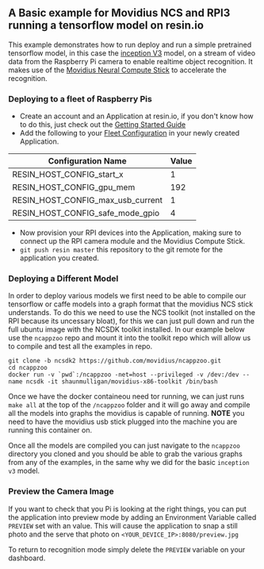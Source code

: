 ## A Basic example for Movidius NCS and RPI3 running a tensorflow model on resin.io

This example demonstrates how to run deploy and run a simple pretrained tensorflow model, in this case the [inception V3](https://arxiv.org/abs/1512.00567) model, on a stream of video data from the Raspberry Pi camera to enable realtime object recognition. It makes use of the [Movidius Neural Compute Stick](https://developer.movidius.com/) to accelerate the recognition.

### Deploying to a fleet of Raspberry Pis

- Create an account and an Application at resin.io, if you don't know how to do this, just check out the [Getting Started Guide](http://docs.resin.io/learn/getting-started/raspberrypi3/python/)
- Add the following to your [Fleet Configuration](https://docs.resin.io/learn/manage/configuration/#managing-fleet-configuration-variables) in your newly created Application.

| Configuration Name                | Value |
|-----------------------------------|-------|
| RESIN_HOST_CONFIG_start_x         | 1     |
| RESIN_HOST_CONFIG_gpu_mem         | 192   |
| RESIN_HOST_CONFIG_max_usb_current | 1     |
| RESIN_HOST_CONFIG_safe_mode_gpio  | 4     |

- Now provision your RPI devices into the Application, making sure to connect up the RPI camera module and the Movidius Compute Stick.
- `git push resin master` this repository to the git remote for the application you created.

### Deploying a Different Model

In order to deploy various models we first need to be able to compile our tensorflow or caffe models into a graph format that the movidius NCS stick understands. To do this we need to use the NCS toolkit (not installed on the RPI because its uncessary bloat), for this we can just pull down and run the full ubuntu image with the NCSDK toolkit installed. In our example below use the `ncappzoo` repo and mount it into the toolkit repo which will allow us to compile and test all the examples in repo.

```
git clone -b ncsdk2 https://github.com/movidius/ncappzoo.git
cd ncappzoo
docker run -v `pwd`:/ncappzoo -net=host --privileged -v /dev:/dev --name ncsdk -it shaunmulligan/movidius-x86-toolkit /bin/bash
```

Once we have the docker containeou need tor running, we can just runs `make all` at the top of the `/ncappzoo` folder and it will go away and compile all the models into graphs the movidius is capable of running. **NOTE** you need to have the movidius usb stick plugged into the machine you are running this container on.

Once all the models are compiled you can just navigate to the `ncappzoo` directory you cloned and you should be able to grab the various graphs from any of the examples, in the same why we did for the basic `inception v3` model. 

### Preview the Camera Image

If you want to check that you Pi is looking at the right things, you can put the application into preview mode by adding an Environment Variable called `PREVIEW` set with an value. This will cause the application to snap a still photo and the serve that photo on `<YOUR_DEVICE_IP>:8080/preview.jpg`

To return to recognition mode simply delete the `PREVIEW` variable on your dashboard.